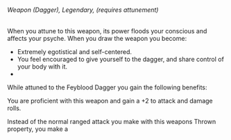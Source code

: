 


###### Weapon (Dagger), Legendary, (requires attunement)

When you attune to this weapon, its power floods your conscious and affects your psyche. When you draw the weapon you become:
- Extremely egotistical and self-centered.
- You feel encouraged to give yourself to the dagger, and share control of your body with it.
- 

While attuned to the Feyblood Dagger you gain the following benefits:

You are proficient with this weapon and gain a +2 to attack and damage rolls.

Instead of the normal ranged attack you make with this weapons Thrown property, you make a 